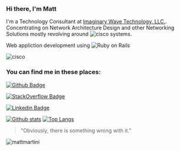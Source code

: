 ### Hi there, I'm Matt

I'm a Technology Consultant at [Imaginary Wave Technology, LLC.](http://www.imaginarywave.com).  
Concentrating on Network Architecture Design and other Networking Solutions mostly revolving around ![cisco](https://img.shields.io/badge/-Cisco-049fd9?style=flat&logo=cisco&logoColor=white) systems.

Web appliction development using ![Ruby on Rails](https://img.shields.io/badge/-Ruby_on_Rails-cc0000?style=flat&logo=ruby&logoColor=white)

![cisco](https://img.shields.io/badge/--049fd9?style=social&logo=cisco&logoColor=#049fd9)




<!--
**mattmartini/mattmartini** is a ✨ _special_ ✨ repository because its `README.md` (this file) appears on your GitHub profile.

Here are some ideas to get you started:

- 🔭 I’m currently working on ...
- 🌱 I’m currently learning ...
- 👯 I’m looking to collaborate on ...
- 🤔 I’m looking for help with ...
- 💬 Ask me about ...
- 📫 How to reach me: ...
- 😄 Pronouns: ...
- ⚡ Fun fact: ...
-->


### You can find me in these places:

[![Github Badge](https://img.shields.io/badge/-mattmartini-grey?style=flat&logo=github&logoColor=white&link=https://github.com/mattmartini/)](https://www.github.com/mattmartini/)

[![StackOverflow Badge](https://img.shields.io/badge/-mattmartini-grey?style=flat&logo=stackoverflow&logoColor=white&link=ihttps://stackoverflow.com/users/574621/merm)](https://stackoverflow.com/users/574621/merm)

[![Linkedin Badge](https://img.shields.io/badge/-Matthew%20Martini,%20PE-0072b1?style=flat&logo=Linkedin&logoColor=white&link=https://www.linkedin.com/in/matthew-martini-pe-7055138/)](https://www.linkedin.com/in/matthew-martini-pe-7055138/)


[![Github stats](https://github-readme-stats.vercel.app/api?username=mattmartini&show_icons=true&include_all_commits=true)](https://github.com/mattmartini/github-readme-stats)
[![Top Langs](https://github-readme-stats.vercel.app/api/top-langs/?username=mattmartini&layout=compact)](https://github.com/mattmartini/github-readme-stats)

> "Obviously, there is something wrong with it."

<p align=left> <img src=https://komarev.com/ghpvc/?username=mattmartini alt=mattmartini /> </p>
